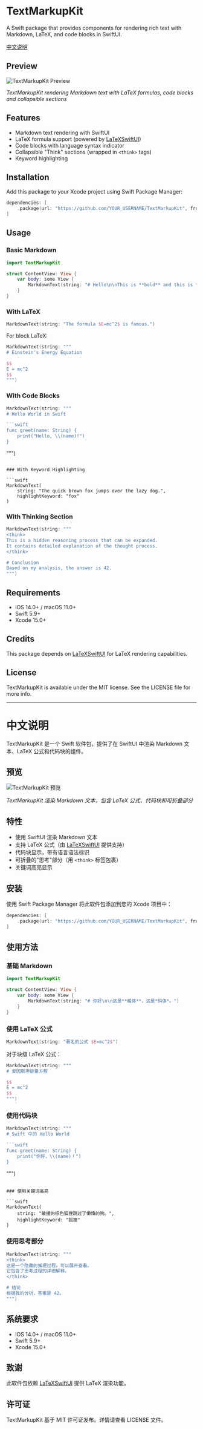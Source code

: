 # TextMarkupKit

A Swift package that provides components for rendering rich text with Markdown, LaTeX, and code blocks in SwiftUI.

[中文说明](#中文说明)

## Preview

![TextMarkupKit Preview](screenshots/preview.png)

*TextMarkupKit rendering Markdown text with LaTeX formulas, code blocks and collapsible sections*

## Features

- Markdown text rendering with SwiftUI
- LaTeX formula support (powered by [LaTeXSwiftUI](https://github.com/colinc86/LaTeXSwiftUI))
- Code blocks with language syntax indicator
- Collapsible "Think" sections (wrapped in `<think>` tags)
- Keyword highlighting

## Installation

Add this package to your Xcode project using Swift Package Manager:

```swift
dependencies: [
    .package(url: "https://github.com/YOUR_USERNAME/TextMarkupKit", from: "1.0.0")
]
```

## Usage

### Basic Markdown

```swift
import TextMarkupKit

struct ContentView: View {
    var body: some View {
        MarkdownText(string: "# Hello\n\nThis is **bold** and this is *italic*.")
    }
}
```

### With LaTeX

```swift
MarkdownText(string: "The formula $E=mc^2$ is famous.")
```

For block LaTeX:

```swift
MarkdownText(string: """
# Einstein's Energy Equation

$$
E = mc^2
$$
""")
```

### With Code Blocks

```swift
MarkdownText(string: """
# Hello World in Swift

```swift
func greet(name: String) {
    print("Hello, \\(name)!")
}
```
""")
```

### With Keyword Highlighting

```swift
MarkdownText(
    string: "The quick brown fox jumps over the lazy dog.", 
    highlightKeyword: "fox"
)
```

### With Thinking Section

```swift
MarkdownText(string: """
<think>
This is a hidden reasoning process that can be expanded.
It contains detailed explanation of the thought process.
</think>

# Conclusion
Based on my analysis, the answer is 42.
""")
```

## Requirements

- iOS 14.0+ / macOS 11.0+
- Swift 5.9+
- Xcode 15.0+

## Credits

This package depends on [LaTeXSwiftUI](https://github.com/colinc86/LaTeXSwiftUI) for LaTeX rendering capabilities.

## License

TextMarkupKit is available under the MIT license. See the LICENSE file for more info.

---

# 中文说明

TextMarkupKit 是一个 Swift 软件包，提供了在 SwiftUI 中渲染 Markdown 文本、LaTeX 公式和代码块的组件。

## 预览

![TextMarkupKit 预览](screenshots/preview.png)

*TextMarkupKit 渲染 Markdown 文本，包含 LaTeX 公式、代码块和可折叠部分*

## 特性

- 使用 SwiftUI 渲染 Markdown 文本
- 支持 LaTeX 公式（由 [LaTeXSwiftUI](https://github.com/colinc86/LaTeXSwiftUI) 提供支持）
- 代码块显示，带有语言语法标识
- 可折叠的"思考"部分（用 `<think>` 标签包裹）
- 关键词高亮显示

## 安装

使用 Swift Package Manager 将此软件包添加到您的 Xcode 项目中：

```swift
dependencies: [
    .package(url: "https://github.com/YOUR_USERNAME/TextMarkupKit", from: "1.0.0")
]
```

## 使用方法

### 基础 Markdown

```swift
import TextMarkupKit

struct ContentView: View {
    var body: some View {
        MarkdownText(string: "# 你好\n\n这是**粗体**，这是*斜体*。")
    }
}
```

### 使用 LaTeX 公式

```swift
MarkdownText(string: "著名的公式 $E=mc^2$")
```

对于块级 LaTeX 公式：

```swift
MarkdownText(string: """
# 爱因斯坦能量方程

$$
E = mc^2
$$
""")
```

### 使用代码块

```swift
MarkdownText(string: """
# Swift 中的 Hello World

```swift
func greet(name: String) {
    print("你好，\\(name)！")
}
```
""")
```

### 使用关键词高亮

```swift
MarkdownText(
    string: "敏捷的棕色狐狸跳过了懒惰的狗。", 
    highlightKeyword: "狐狸"
)
```

### 使用思考部分

```swift
MarkdownText(string: """
<think>
这是一个隐藏的推理过程，可以展开查看。
它包含了思考过程的详细解释。
</think>

# 结论
根据我的分析，答案是 42。
""")
```

## 系统要求

- iOS 14.0+ / macOS 11.0+
- Swift 5.9+
- Xcode 15.0+

## 致谢

此软件包依赖 [LaTeXSwiftUI](https://github.com/colinc86/LaTeXSwiftUI) 提供 LaTeX 渲染功能。

## 许可证

TextMarkupKit 基于 MIT 许可证发布。详情请查看 LICENSE 文件。 